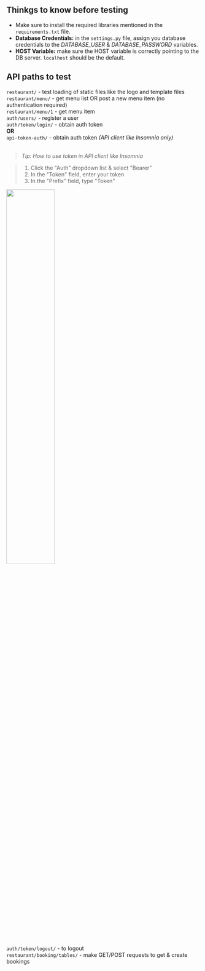 
## Thinkgs to know before testing
- Make sure to install the required libraries mentioned in the ```requirements.txt``` file.
- **Database Credentials:** in the ```settings.py``` file, assign you database credentials to the *DATABASE_USER* & *DATABASE_PASSWORD* variables.<br>
- **HOST Variable:** make sure the HOST variable is correctly pointing to the DB server. ```localhost``` should be the default.


## API paths to test
```restaurant/``` - test loading of static files like the logo and template files<br>
```restaurant/menu/``` - get menu list OR post a new menu item (no authentication required)<br>
```restaurant/menu/1``` - get menu item<br>
```auth/users/``` - register a user<br>
```auth/token/login/``` - obtain auth token<br>
**OR**<br>
```api-token-auth/``` - obtain auth token *(API client like Insomnia only)*<br>
<br>
> *Tip: How to use token in API client like Insomnia*

> 1. Click the "Auth" dropdown list & select "Bearer"
> 2. In the "Token" field, enter your token
> 3. In the "Prefix" field, type "Token"

<img src="https://github.com/user-attachments/assets/7a2d8aad-e0f8-465f-a8fd-cebeddb6d092" width="50%" height="50%"><br><br>
```auth/token/logout/``` - to logout<br>
```restaurant/booking/tables/``` - make GET/POST requests to get & create bookings
